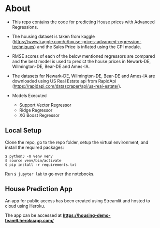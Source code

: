 # About

- This repo contains the code for predicting House prices with Advanced Regressions. 
- The housing dataset is taken from kaggle (https://www.kaggle.com/c/house-prices-advanced-regression-techniques) and the Sales Price is inflated using the CPI module.
- RMSE scores of each of the below mentioned regressors are compared and the best model is used to predict the house prices in Newark-DE, Wilmington-DE, Bear-DE and Ames-IA.
- The datasets for Newark-DE, Wilmington-DE, Bear-DE and Ames-IA are downloaded using US Real Estate api from RapidApi (https://rapidapi.com/datascraper/api/us-real-estate/).

- Models Executed
    - Support Vector Regressor
    - Ridge Regressor
    - XG Boost Regressor

## Local Setup

Clone the repo, go to the repo folder, setup the virtual environment, and install the required packages:


```shell
$ python3 -m venv venv
$ source venv/bin/activate
$ pip install -r requirements.txt
```

Run `$ jupyter lab` to go over the notebooks.

## House Prediction App

An app for public access has been created using Streamlit and hosted to cloud using Heroku.

The app can be accessed at **https://housing-demo-team6.herokuapp.com/**
